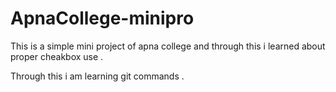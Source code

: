 # ApnaCollege-minipro
This is a simple mini project of apna college and through this i learned about proper cheakbox use .

Through this i am learning git commands .